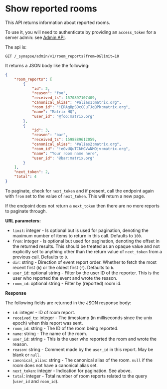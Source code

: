 # Show reported rooms

This API returns information about reported rooms.

To use it, you will need to authenticate by providing an `access_token`
for a server admin: see [Admin API](../usage/administration/admin_api/).

The api is:
```
GET /_synapse/admin/v1/room_reports?from=0&limit=10
```

It returns a JSON body like the following:

```json
{
    "room_reports": [
        {
            "id": 2,
            "reason": "foo",
            "received_ts": 1570897107409,
            "canonical_alias": "#alias1:matrix.org",
            "room_id": "!ERAgBpSOcCCuTJqQPk:matrix.org",
            "name": "Matrix HQ",
            "user_id": "@foo:matrix.org"
        },
        {
            "id": 3,
            "reason": "bar",
            "received_ts": 1598889612059,
            "canonical_alias": "#alias2:matrix.org",
            "room_id": "!eGvUQuTCkHGVwNMOjv:matrix.org",
            "name": "Your room name here",
            "user_id": "@bar:matrix.org"
        }
    ],
    "next_token": 2,
    "total": 4
}
```

To paginate, check for `next_token` and if present, call the endpoint again with `from`
set to the value of `next_token`. This will return a new page.

If the endpoint does not return a `next_token` then there are no more reports to
paginate through.

**URL parameters:**

* `limit`: integer - Is optional but is used for pagination, denoting the maximum number
  of items to return in this call. Defaults to `100`.
* `from`: integer - Is optional but used for pagination, denoting the offset in the
  returned results. This should be treated as an opaque value and not explicitly set to
  anything other than the return value of `next_token` from a previous call. Defaults to `0`.
* `dir`: string - Direction of event report order. Whether to fetch the most recent
  first (`b`) or the oldest first (`f`). Defaults to `b`.
* `user_id`: optional string - Filter by the user ID of the reporter. This is the user who reported the event
   and wrote the reason.
* `room_id`: optional string - Filter by (reported) room id.

**Response**

The following fields are returned in the JSON response body:

* `id`: integer - ID of room report.
* `received_ts`: integer - The timestamp (in milliseconds since the unix epoch) when this
  report was sent.
* `room_id`: string - The ID of the room being reported.
* `name`: string - The name of the room.
* `user_id`: string - This is the user who reported the room and wrote the reason.
* `reason`: string - Comment made by the `user_id` in this report. May be blank or `null`.
* `canonical_alias`: string - The canonical alias of the room. `null` if the room does not
  have a canonical alias set.
* `next_token`: integer - Indication for pagination. See above.
* `total`: integer - Total number of room reports related to the query
  (`user_id` and `room_id`).
